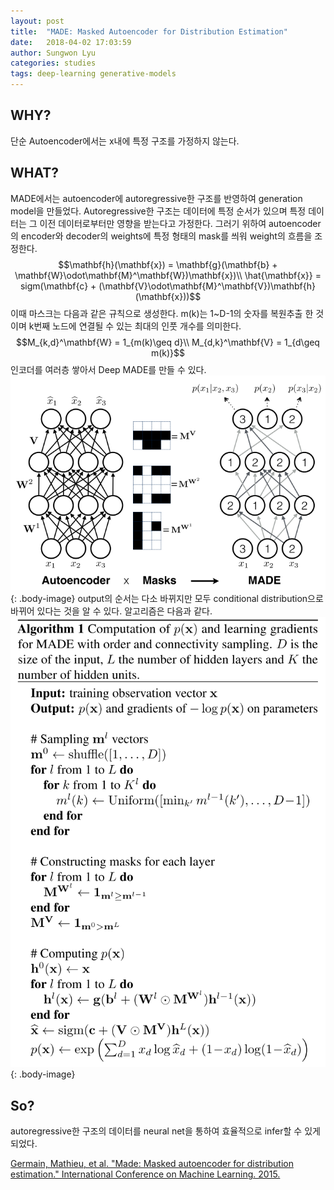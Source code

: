 ```yaml
---
layout: post
title:  "MADE: Masked Autoencoder for Distribution Estimation"
date:   2018-04-02 17:03:59
author: Sungwon Lyu
categories: studies
tags: deep-learning generative-models
---
```

## WHY? 
단순 Autoencoder에서는 x내에 특정 구조를 가정하지 않는다. 

## WHAT?
MADE에서는 autoencoder에 autoregressive한 구조를 반영하여 generation model을 만들었다. Autoregressive한 구조는 데이터에 특정 순서가 있으며 특정 데이터는 그 이전 데이터로부터만 영향을 받는다고 가정한다. 그러기 위하여 autoencoder의 encoder와 decoder의 weights에 특정 형태의 mask를 씌워 weight의 흐름을 조정한다. 
$$\mathbf{h}(\mathbf{x}) = \mathbf{g}(\mathbf{b} + \mathbf{W}\odot\mathbf{M}^\mathbf{W})\mathbf{x})\\
\hat{\mathbf{x}} = sigm(\mathbf{c} + (\mathbf{V}\odot\mathbf{M}^\mathbf{V})\mathbf{h}(\mathbf{x}))$$
이때 마스크는 다음과 같은 규칙으로 생성한다. m(k)는 1~D-1의 숫자를 복원추출 한 것이며 k번째 노드에 연결될 수 있는 최대의 인풋 개수를 의미한다.
$$M_{k,d}^\mathbf{W} = 1_{m(k)\geq d}\\
M_{d,k}^\mathbf{V} = 1_{d\geq m(k)}$$
인코더를 여러층 쌓아서 Deep MADE를 만들 수 있다. 
![image](/assets/images/made.png){: .body-image}
output의 순서는 다소 바뀌지만 모두 conditional distribution으로 바뀌어 있다는 것을 알 수 있다. 알고리즘은 다음과 같다. 
![image](/assets/images/made2.png){: .body-image}


## So?
autoregressive한 구조의 데이터를 neural net을 통하여 효율적으로 infer할 수 있게 되었다. 

[Germain, Mathieu, et al. "Made: Masked autoencoder for distribution estimation." International Conference on Machine Learning. 2015.](https://arxiv.org/abs/1502.03509)
